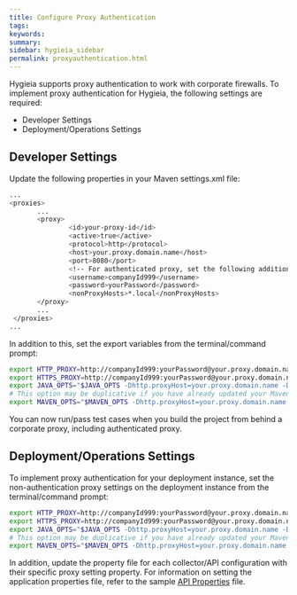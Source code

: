 ```yaml
---
title: Configure Proxy Authentication
tags:
keywords:
summary:
sidebar: hygieia_sidebar
permalink: proxyauthentication.html
---
```


Hygieia supports proxy authentication to work with corporate firewalls. To implement proxy authentication for Hygieia, the following settings are required:

- Developer Settings
- Deployment/Operations Settings

## Developer Settings

Update the following properties in your Maven settings.xml file:

```bash
...
<proxies>
       ...
       <proxy>
               <id>your-proxy-id</id>
               <active>true</active>
               <protocol>http</protocol>
               <host>your.proxy.domain.name</host>
               <port>8080</port>
               <!-- For authenticated proxy, set the following additional properties -->
               <username>companyId999</username>
               <password>yourPassword</password>
               <nonProxyHosts>*.local</nonProxyHosts>
       </proxy>
       ...
 </proxies>
...
```

In addition to this, set the export variables from the terminal/command prompt:

```bash
export HTTP_PROXY=http://companyId999:yourPassword@your.proxy.domain.name:8080
export HTTPS_PROXY=http://companyId999:yourPassword@your.proxy.domain.name:8080
export JAVA_OPTS="$JAVA_OPTS -Dhttp.proxyHost=your.proxy.domain.name -Dhttp.proxyPort=8080 -Dhttp.proxyUser=companyId999 -Dhttp.proxyPassword=yourPassword"
# This option may be duplicative if you have already updated your Maven settings.xml file, but will only help:
export MAVEN_OPTS="$MAVEN_OPTS -Dhttp.proxyHost=your.proxy.domain.name -Dhttp.proxyPort=8080 -Dhttp.proxyUser=companyId999 -Dhttp.proxyPassword=yourPassword"
```

You can now run/pass test cases when you build the project from behind a corporate proxy, including authenticated proxy.

## Deployment/Operations Settings

To implement proxy authentication for your deployment instance, set the non-authentication proxy settings on the deployment instance from the terminal/command prompt:

```bash
export HTTP_PROXY=http://companyId999:yourPassword@your.proxy.domain.name:8080
export HTTPS_PROXY=http://companyId999:yourPassword@your.proxy.domain.name:8080
export JAVA_OPTS="$JAVA_OPTS -Dhttp.proxyHost=your.proxy.domain.name -Dhttp.proxyPort=8080 -Dhttp.proxyUser=companyId999 -Dhttp.proxyPassword=yourPassword"
# This option may be duplicative if you have already updated your Maven settings.xml file, but will only help:
export MAVEN_OPTS="$MAVEN_OPTS -Dhttp.proxyHost=your.proxy.domain.name -Dhttp.proxyPort=8080 -Dhttp.proxyUser=companyId999 -Dhttp.proxyPassword=yourPassword"
```
In addition, update the property file for each collector/API configuration with their specific proxy setting property.
For information on setting the application properties file, refer to the sample [API Properties](https://github.com/capitalone/Hygieia/blob/gh-pages/pages/hygieia/api/api.md#api-properties-file) file.